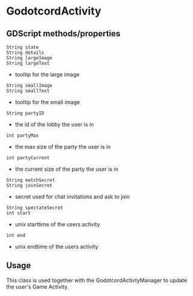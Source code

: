 # GodotcordActivity

## GDScript methods/properties

`String state`<br>
`String details`<br>
`String largeImage`<br>
`String largeText`
- tooltip for the large image

`String smallImage`<br>
`String smallText`
- tooltip for the small image

`String partyID`
- the id of the lobby the user is in

`int partyMax`
- the max size of the party the user is in

`int partyCurrent`
- the current size of the party the user is in

`String matchSecret`<br>
`String joinSecret`
- secret used for chat invitations and ask to join
  
`String spectateSecret`<br>
`int start`
- unix starttime of the users activity

`int end`
- unix endtime of the users activity

## Usage
This class is used together with the GodotcordActivtyManager to update the user's Game Activity.